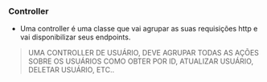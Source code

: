 ### Controller

- Uma controller é uma classe que vai agrupar as suas requisições http e vai disponibilizar seus endpoints.

> UMA CONTROLLER DE USUÁRIO, DEVE AGRUPAR TODAS AS AÇÕES SOBRE OS USUÁRIOS COMO OBTER POR ID, ATUALIZAR USUÁRIO, DELETAR USUÁRIO, ETC..

